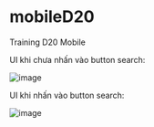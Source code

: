 # mobileD20
Training D20 Mobile

UI khi chưa nhấn vào button search:

![image](https://user-images.githubusercontent.com/84552830/180347575-fb1cb886-bf35-4ac2-af54-669807122133.png)

UI khi nhấn vào button search:

![image](https://user-images.githubusercontent.com/84552830/180347545-507dc78f-471c-4ab0-b1ef-a33ee185838b.png)
